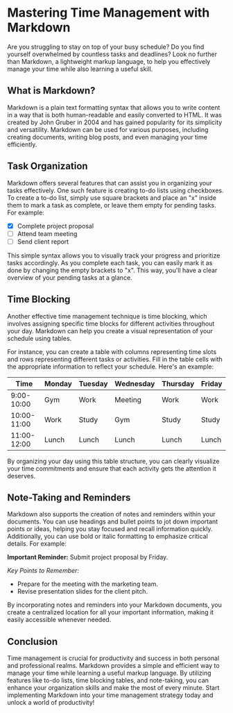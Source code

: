 # Mastering Time Management with Markdown

Are you struggling to stay on top of your busy
schedule?  Do you find yourself overwhelmed by
countless tasks and deadlines?  Look no further than
Markdown, a lightweight markup language, to help you
effectively manage your time while also learning a
useful skill.

## What is Markdown?

Markdown is a plain text formatting syntax that allows
you to write content in a way that is both
human-readable and easily converted to HTML.  It was
created by John Gruber in 2004 and has gained
popularity for its simplicity and versatility. 
Markdown can be used for various purposes, including
creating documents, writing blog posts, and even
managing your time efficiently.

## Task Organization

Markdown offers several features that can assist you
in organizing your tasks effectively.  One such
feature is creating to-do lists using checkboxes.  To
create a to-do list, simply use square brackets and
place an "x" inside them to mark a task as complete,
or leave them empty for pending tasks.  For example:

- [x] Complete project proposal
- [ ] Attend team meeting
- [ ] Send client report

This simple syntax allows you to visually track your
progress and prioritize tasks accordingly.  As you
complete each task, you can easily mark it as done by
changing the empty brackets to "x".  This way, you'll
have a clear overview of your pending tasks at a
glance.

## Time Blocking

Another effective time management technique is time
blocking, which involves assigning specific time
blocks for different activities throughout your day. 
Markdown can help you create a visual representation
of your schedule using tables.

For instance, you can create a table with columns
representing time slots and rows representing
different tasks or activities.  Fill in the table
cells with the appropriate information to reflect your
schedule.  Here's an example:

| Time       | Monday      | Tuesday     | Wednesday   | Thursday    | Friday      |
|------------|-------------|-------------|-------------|-------------|-------------|
| 9:00-10:00 | Gym         | Work        | Meeting     | Work        | Work        |
| 10:00-11:00| Work        | Study       | Gym         | Study       | Study       |
| 11:00-12:00| Lunch       | Lunch       | Lunch       | Lunch       | Lunch       |

By organizing your day using this table structure, you
can clearly visualize your time commitments and ensure
that each activity gets the attention it deserves.

## Note-Taking and Reminders

Markdown also supports the creation of notes and
reminders within your documents.  You can use headings
and bullet points to jot down important points or
ideas, helping you stay focused and recall information
quickly.  Additionally, you can use bold or italic
formatting to emphasize critical details.  For
example:

**Important Reminder:** Submit project proposal by
Friday.

*Key Points to Remember:*
- Prepare for the meeting with the marketing team.
- Revise presentation slides for the client pitch.

By incorporating notes and reminders into your
Markdown documents, you create a centralized location
for all your important information, making it easily
accessible whenever needed.

## Conclusion

Time management is crucial for productivity and
success in both personal and professional realms. 
Markdown provides a simple and efficient way to manage
your time while learning a useful markup language.  By
utilizing features like to-do lists, time blocking
tables, and note-taking, you can enhance your
organization skills and make the most of every minute. 
Start implementing Markdown into your time management
strategy today and unlock a world of productivity!
